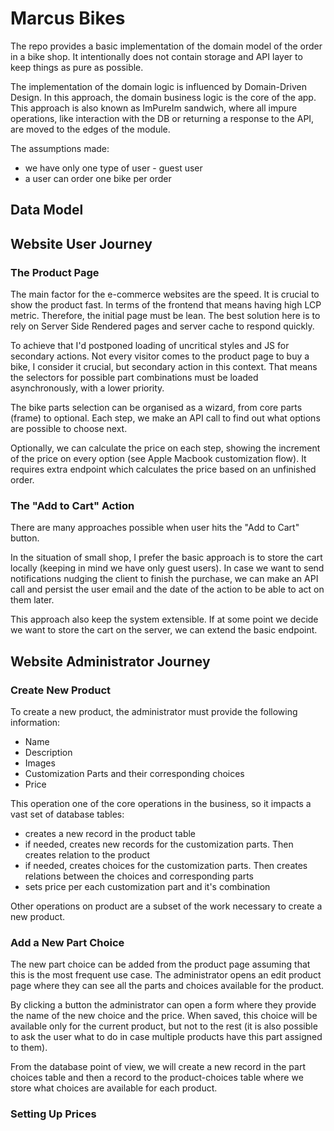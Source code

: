 # Marcus Bikes

The repo provides a basic implementation of the domain model of the order in a bike shop. It intentionally does not contain storage and API layer to keep things as pure as possible.

The implementation of the domain logic is influenced by Domain-Driven Design. In this approach, the domain business logic is the core of the app. This approach is also known as ImPureIm sandwich, where all impure operations, like interaction with the DB or returning a response to the API, are moved to the edges of the module.

The assumptions made:
- we have only one type of user - guest user
- a user can order one bike per order

## Data Model



## Website User Journey

### The Product Page

The main factor for the e-commerce websites are the speed. It is crucial to show the product fast. In terms of the frontend that means having high LCP metric. Therefore, the initial page must be lean. The best solution here is to rely on Server Side Rendered pages and server cache to respond quickly.

To achieve that I'd postponed loading of uncritical styles and JS for secondary actions. Not every visitor comes to the product page to buy a bike, I consider it crucial, but secondary action in this context. That means the selectors for possible part combinations must be loaded asynchronously, with a lower priority.

The bike parts selection can be organised as a wizard, from core parts (frame) to optional. Each step, we make an API call to find out what options are possible to choose next.

Optionally, we can calculate the price on each step, showing the increment of the price on every option (see Apple Macbook customization flow). It requires extra endpoint which calculates the price based on an unfinished order.


### The "Add to Cart" Action

There are many approaches possible when user hits the "Add to Cart" button.

In the situation of small shop, I prefer the basic approach is to store the cart locally (keeping in mind we have only guest users). In case we want to send notifications nudging the client to finish the purchase, we can make an API call and persist the user email and the date of the action to be able to act on them later.

This approach also keep the system extensible. If at some point we decide we want to store the cart on the server, we can extend the basic endpoint.


## Website Administrator Journey

### Create New Product

To create a new product, the administrator must provide the following information:
- Name
- Description
- Images
- Customization Parts and their corresponding choices
- Price

This operation one of the core operations in the business, so it impacts a vast set of database tables:
- creates a new record in the product table
- if needed, creates new records for the customization parts. Then creates relation to the product
- if needed, creates choices for the customization parts. Then creates relations between the choices and corresponding parts
- sets price per each customization part and it's combination

Other operations on product are a subset of the work necessary to create a new product.

### Add a New Part Choice

The new part choice can be added from the product page assuming that this is the most frequent use case. The administrator opens an edit product page where they can see all the parts and choices available for the product.

By clicking a button the administrator can open a form where they provide the name of the new choice and the price. When saved, this choice will be available only for the current product, but not to the rest (it is also possible to ask the user what to do in case multiple products have this part assigned to them).

From the database point of view, we will create a new record in the part choices table and then a record to the product-choices table where we store what choices are available for each product. 


### Setting Up Prices